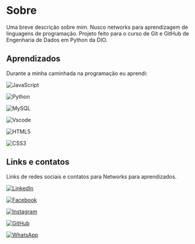 
# Sobre

Uma breve descrição sobre mim.
Nusco networks para aprendizagem de linguagens de programação.
Projeto feito para o curso de Git e GitHub de Engenharia de Dados em Python da DIO.


## Aprendizados

Durante a minha caminhada na programação eu aprendi:

![JavaScript](https://img.shields.io/badge/JavaScript-F7DF1E?style=for-the-badge&logo=javascript&logoColor=black)

![Python](https://img.shields.io/badge/python-3670A0?style=for-the-badge&logo=python&logoColor=ffdd54)

![MySQL](https://img.shields.io/badge/MySQL-00000F?style=for-the-badge&logo=mysql&logoColor=white)

![Vscode](https://img.shields.io/badge/Vscode-007ACC?style=for-the-badge&logo=visual-studio-code&logoColor=white)

![HTML5](https://img.shields.io/badge/HTML5-E34F26?style=for-the-badge&logo=html5&logoColor=white)

![CSS3](https://img.shields.io/badge/CSS3-1572B6?style=for-the-badge&logo=css3&logoColor=white)

## Links e contatos

Links de redes sociais e contatos para Networks para aprendizados.
 
[![LinkedIn](https://img.shields.io/badge/LinkedIn-0077B5?style=for-the-badge&logo=linkedin&logoColor=white)](https://www.linkedin.com/in/ita185/)

[![Facebook](https://img.shields.io/badge/Facebook-1877F2?style=for-the-badge&logo=facebook&logoColor=white)](https://www.facebook.com/itafv/)

[![Instagram](https://img.shields.io/badge/-Instagram-%23E4405F?style=for-the-badge&logo=instagram&logoColor=white)](https://www.instagram.com/ita185/)

[![GitHub](https://img.shields.io/badge/GitHub-100000?style=for-the-badge&logo=github&logoColor=white)](https://github.com/ita185)

[![WhatsApp](https://img.shields.io/badge/WhatsApp-25D366?style=for-the-badge&logo=whatsapp&logoColor=white)](https://wa.me/55+11+952736130)
